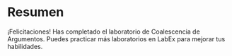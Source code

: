 # Resumen

¡Felicitaciones! Has completado el laboratorio de Coalescencia de Argumentos. Puedes practicar más laboratorios en LabEx para mejorar tus habilidades.
